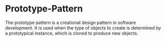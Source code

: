 # Prototype-Pattern
The prototype pattern is a creational design pattern in software development. It is used when the type of objects to create is determined by a prototypical instance, which is cloned to produce new objects.
